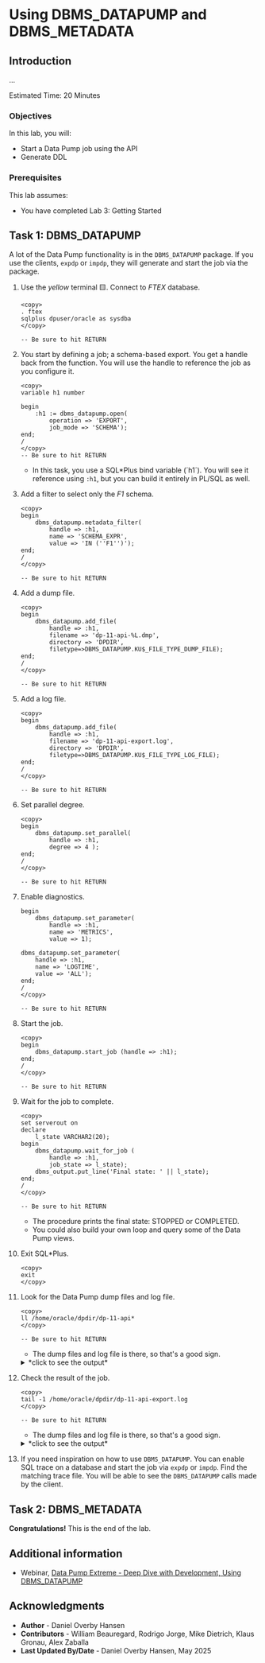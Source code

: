 # Using DBMS\_DATAPUMP and DBMS\_METADATA

## Introduction

...

Estimated Time: 20 Minutes

### Objectives

In this lab, you will:

* Start a Data Pump job using the API
* Generate DDL

### Prerequisites

This lab assumes:

- You have completed Lab 3: Getting Started

## Task 1: DBMS\_DATAPUMP

A lot of the Data Pump functionality is in the `DBMS_DATAPUMP` package. If you use the clients, `expdp` or `impdp`, they will generate and start the job via the package. 

1. Use the *yellow* terminal 🟨. Connect to *FTEX* database.

    ```
    <copy>
    . ftex
    sqlplus dpuser/oracle as sysdba
    </copy>

    -- Be sure to hit RETURN
    ```

2. You start by defining a job; a schema-based export. You get a handle back from the function. You will use the handle to reference the job as you configure it.

    ```
    <copy>
    variable h1 number
    
    begin 
        :h1 := dbms_datapump.open(
            operation => 'EXPORT',
    	    job_mode => 'SCHEMA');
    end;
    /
    </copy>
    -- Be sure to hit RETURN
    ```

    * In this task, you use a SQL*Plus bind variable (´h1´). You will see it reference using `:h1`, but you can build it entirely in PL/SQL as well. 

3. Add a filter to select only the *F1* schema.

    ```
    <copy>
    begin
        dbms_datapump.metadata_filter(
            handle => :h1,
            name => 'SCHEMA_EXPR',
            value => 'IN (''F1'')');
    end;
    /
    </copy>

    -- Be sure to hit RETURN
    ```

4. Add a dump file.  

    ```
    <copy>
    begin
        dbms_datapump.add_file(
            handle => :h1,
            filename => 'dp-11-api-%L.dmp',
            directory => 'DPDIR',
            filetype=>DBMS_DATAPUMP.KU$_FILE_TYPE_DUMP_FILE);
    end;
    /
    </copy>

    -- Be sure to hit RETURN
    ```

5. Add a log file.

    ```
    <copy>
    begin
        dbms_datapump.add_file(
            handle => :h1,
            filename => 'dp-11-api-export.log',
            directory => 'DPDIR',
            filetype=>DBMS_DATAPUMP.KU$_FILE_TYPE_LOG_FILE);
    end;
    /
    </copy>

    -- Be sure to hit RETURN
    ```

6. Set parallel degree.

    ```
    <copy>
    begin
        dbms_datapump.set_parallel(
            handle => :h1,
            degree => 4 );
    end;
    /
    </copy>

    -- Be sure to hit RETURN
    ```

7. Enable diagnostics.

    ```
    begin 
        dbms_datapump.set_parameter(
            handle => :h1,
            name => 'METRICS',
            value => 1);

    dbms_datapump.set_parameter(
        handle => :h1,
        name => 'LOGTIME',
        value => 'ALL');      
    end;
    /
    </copy>

    -- Be sure to hit RETURN
    ```

8. Start the job.

    ```
    <copy>
    begin
        dbms_datapump.start_job (handle => :h1);
    end;
    /
    </copy>

    -- Be sure to hit RETURN
    ```

9. Wait for the job to complete.

    ```
    <copy>
    set serverout on
    declare
        l_state VARCHAR2(20);
    begin
        dbms_datapump.wait_for_job (
            handle => :h1,
            job_state => l_state);      
        dbms_output.put_line('Final state: ' || l_state);
    end;
    /
    </copy>

    -- Be sure to hit RETURN
    ```

    * The procedure prints the final state: STOPPED or COMPLETED.
    * You could also build your own loop and query some of the Data Pump views.

10. Exit SQL*Plus.

    ```
    <copy>
    exit
    </copy>
    ```

11. Look for the Data Pump dump files and log file.

    ```
    <copy>
    ll /home/oracle/dpdir/dp-11-api*
    </copy>

    -- Be sure to hit RETURN
    ```

    * The dump files and log file is there, so that's a good sign.

    <details>
    <summary>*click to see the output*</summary>
    ``` text
    -rw-r-----. 1 oracle oinstall   794624 May  2 18:28 /home/oracle/dpdir/dp-11-api-01.dmp
    -rw-r-----. 1 oracle oinstall 17833984 May  2 18:28 /home/oracle/dpdir/dp-11-api-02.dmp
    -rw-r-----. 1 oracle oinstall  4243456 May  2 18:28 /home/oracle/dpdir/dp-11-api-03.dmp
    -rw-r--r--. 1 oracle oinstall     4607 May  2 18:28 /home/oracle/dpdir/dp-11-api-export.log
    ```
    </details> 

12. Check the result of the job.

    ```
    <copy>
    tail -1 /home/oracle/dpdir/dp-11-api-export.log
    </copy>

    -- Be sure to hit RETURN
    ```

    * The dump files and log file is there, so that's a good sign.

    <details>
    <summary>*click to see the output*</summary>
    ``` text
    02-MAY-25 18:28:13.253: Job "DPUSER"."SYS_EXPORT_SCHEMA_01" successfully completed at Fri May 2 18:28:13 2025 elapsed 0 00:00:10
    ```
    </details> 
    
13. If you need inspiration on how to use `DBMS_DATAPUMP`. You can enable SQL trace on a database and start the job via `expdp` or `impdp`. Find the matching trace file. You will be able to see the `DBMS_DATAPUMP` calls made by the client.

## Task 2: DBMS\_METADATA

**Congratulations!** This is the end of the lab.

## Additional information

* Webinar, [Data Pump Extreme - Deep Dive with Development, Using DBMS_DATAPUMP](https://www.youtube.com/watch?v=CUHcKHx_YvA&t=5205s)

## Acknowledgments

* **Author** - Daniel Overby Hansen
* **Contributors** - William Beauregard, Rodrigo Jorge, Mike Dietrich, Klaus Gronau, Alex Zaballa
* **Last Updated By/Date** - Daniel Overby Hansen, May 2025